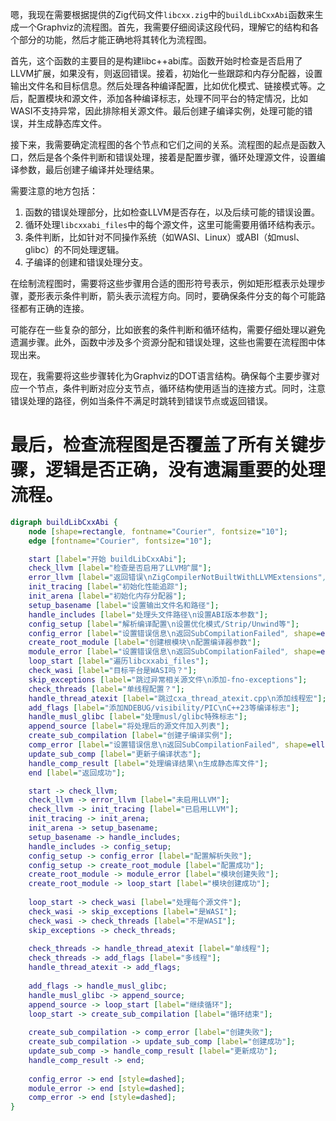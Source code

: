 嗯，我现在需要根据提供的Zig代码文件`libcxx.zig`中的`buildLibCxxAbi`函数来生成一个Graphviz的流程图。首先，我需要仔细阅读这段代码，理解它的结构和各个部分的功能，然后才能正确地将其转化为流程图。

首先，这个函数的主要目的是构建libc++abi库。函数开始时检查是否启用了LLVM扩展，如果没有，则返回错误。接着，初始化一些跟踪和内存分配器，设置输出文件名和目标信息。然后处理各种编译配置，比如优化模式、链接模式等。之后，配置模块和源文件，添加各种编译标志，处理不同平台的特定情况，比如WASI不支持异常，因此排除相关源文件。最后创建子编译实例，处理可能的错误，并生成静态库文件。

接下来，我需要确定流程图的各个节点和它们之间的关系。流程图的起点是函数入口，然后是各个条件判断和错误处理，接着是配置步骤，循环处理源文件，设置编译参数，最后创建子编译并处理结果。

需要注意的地方包括：
1. 函数的错误处理部分，比如检查LLVM是否存在，以及后续可能的错误设置。
2. 循环处理`libcxxabi_files`中的每个源文件，这里可能需要用循环结构表示。
3. 条件判断，比如针对不同操作系统（如WASI、Linux）或ABI（如musl、glibc）的不同处理逻辑。
4. 子编译的创建和错误处理分支。

在绘制流程图时，需要将这些步骤用合适的图形符号表示，例如矩形框表示处理步骤，菱形表示条件判断，箭头表示流程方向。同时，要确保条件分支的每个可能路径都有正确的连接。

可能存在一些复杂的部分，比如嵌套的条件判断和循环结构，需要仔细处理以避免遗漏步骤。此外，函数中涉及多个资源分配和错误处理，这些也需要在流程图中体现出来。

现在，我需要将这些步骤转化为Graphviz的DOT语言结构。确保每个主要步骤对应一个节点，条件判断对应分支节点，循环结构使用适当的连接方式。同时，注意错误处理的路径，例如当条件不满足时跳转到错误节点或返回错误。

最后，检查流程图是否覆盖了所有关键步骤，逻辑是否正确，没有遗漏重要的处理流程。
================================================
```dot
digraph buildLibCxxAbi {
    node [shape=rectangle, fontname="Courier", fontsize="10"];
    edge [fontname="Courier", fontsize="10"];

    start [label="开始 buildLibCxxAbi"];
    check_llvm [label="检查是否启用了LLVM扩展"];
    error_llvm [label="返回错误\nZigCompilerNotBuiltWithLLVMExtensions", shape=ellipse];
    init_tracing [label="初始化性能追踪"];
    init_arena [label="初始化内存分配器"];
    setup_basename [label="设置输出文件名和路径"];
    handle_includes [label="处理头文件路径\n设置ABI版本参数"];
    config_setup [label="解析编译配置\n设置优化模式/Strip/Unwind等"];
    config_error [label="设置错误信息\n返回SubCompilationFailed", shape=ellipse];
    create_root_module [label="创建根模块\n配置编译器参数"];
    module_error [label="设置错误信息\n返回SubCompilationFailed", shape=ellipse];
    loop_start [label="遍历libcxxabi_files"];
    check_wasi [label="目标平台是WASI吗？"];
    skip_exceptions [label="跳过异常相关源文件\n添加-fno-exceptions"];
    check_threads [label="单线程配置？"];
    handle_thread_atexit [label="跳过cxa_thread_atexit.cpp\n添加线程宏"];
    add_flags [label="添加NDEBUG/visibility/PIC\nC++23等编译标志"];
    handle_musl_glibc [label="处理musl/glibc特殊标志"];
    append_source [label="将处理后的源文件加入列表"];
    create_sub_compilation [label="创建子编译实例"];
    comp_error [label="设置错误信息\n返回SubCompilationFailed", shape=ellipse];
    update_sub_comp [label="更新子编译状态"];
    handle_comp_result [label="处理编译结果\n生成静态库文件"];
    end [label="返回成功"];

    start -> check_llvm;
    check_llvm -> error_llvm [label="未启用LLVM"];
    check_llvm -> init_tracing [label="已启用LLVM"];
    init_tracing -> init_arena;
    init_arena -> setup_basename;
    setup_basename -> handle_includes;
    handle_includes -> config_setup;
    config_setup -> config_error [label="配置解析失败"];
    config_setup -> create_root_module [label="配置成功"];
    create_root_module -> module_error [label="模块创建失败"];
    create_root_module -> loop_start [label="模块创建成功"];
    
    loop_start -> check_wasi [label="处理每个源文件"];
    check_wasi -> skip_exceptions [label="是WASI"];
    check_wasi -> check_threads [label="不是WASI"];
    skip_exceptions -> check_threads;
    
    check_threads -> handle_thread_atexit [label="单线程"];
    check_threads -> add_flags [label="多线程"];
    handle_thread_atexit -> add_flags;
    
    add_flags -> handle_musl_glibc;
    handle_musl_glibc -> append_source;
    append_source -> loop_start [label="继续循环"];
    loop_start -> create_sub_compilation [label="循环结束"];
    
    create_sub_compilation -> comp_error [label="创建失败"];
    create_sub_compilation -> update_sub_comp [label="创建成功"];
    update_sub_comp -> handle_comp_result [label="更新成功"];
    handle_comp_result -> end;
    
    config_error -> end [style=dashed];
    module_error -> end [style=dashed];
    comp_error -> end [style=dashed];
}
```